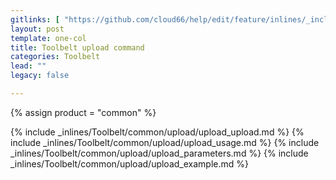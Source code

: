 ```yaml
---
gitlinks: [ "https://github.com/cloud66/help/edit/feature/inlines/_includes/_inlines/Toolbelt/common/upload/upload_upload.html", "https://github.com/cloud66/help/edit/feature/inlines/_includes/_inlines/Toolbelt/common/upload/upload_usage.html", "https://github.com/cloud66/help/edit/feature/inlines/_includes/_inlines/Toolbelt/common/upload/upload_parameters.html", "https://github.com/cloud66/help/edit/feature/inlines/_includes/_inlines/Toolbelt/common/upload/upload_example.html" ]
layout: post
template: one-col
title: Toolbelt upload command
categories: Toolbelt
lead: ""
legacy: false

---
```

{% assign product = "common" %}

{% include _inlines/Toolbelt/common/upload/upload_upload.md %}
{% include _inlines/Toolbelt/common/upload/upload_usage.md %}
{% include _inlines/Toolbelt/common/upload/upload_parameters.md %}
{% include _inlines/Toolbelt/common/upload/upload_example.md %}
